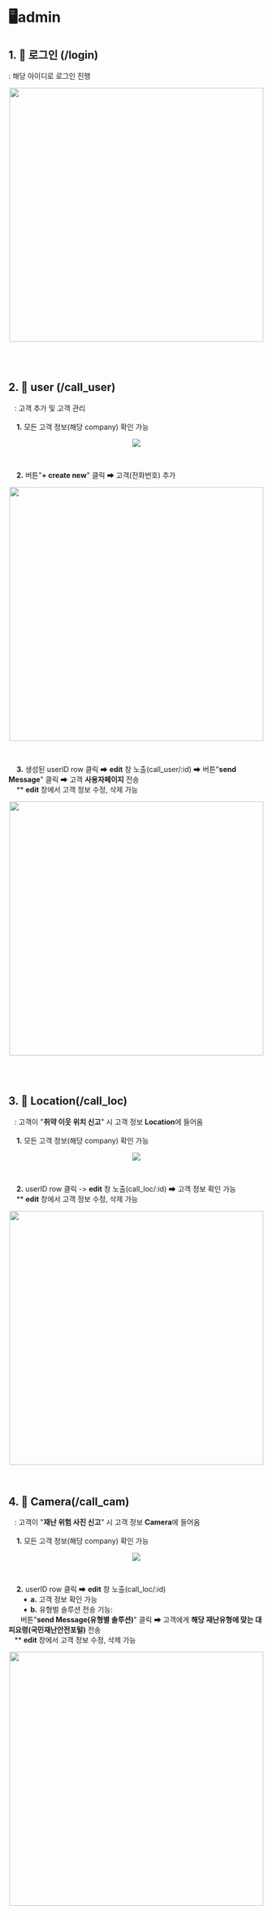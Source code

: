 # 🖥admin 
<!--[admin_Goodde : https://admin.goodde.kr/login](https://admin.goodde.kr/login)
<br/><br/>
-->
## 1. 📌 로그인 (/login)<br/>
: 해당 아이디로 로그인 진행
<p align="center"><img src="https://user-images.githubusercontent.com/101400650/205231365-8f0b0301-93b3-4f95-bde8-85bc14b8e0ea.png"  width="500" ></p>
<br/><br/>

## 2. 👨 user (/call_user)<br/>
&nbsp;&nbsp;&nbsp;: 고객 추가 및 고객 관리<br/>
<br/>
&nbsp;&nbsp;&nbsp; **1.** 모든 고객 정보(해당 company) 확인 가능
<p align="center"><img src="https://user-images.githubusercontent.com/101400650/205231657-ed68b949-99b1-43c0-a559-731bff2db127.png" ></p>
<br/>

&nbsp;&nbsp;&nbsp; **2.** 버튼"**+ create new**" 클릭 ➡ 고객(전화번호) 추가<br/>
<p align="center"><img src="https://user-images.githubusercontent.com/101400650/205236911-04b2c0e0-7426-4788-b542-ed19bdc436c4.png" width="500" ></p>
<br/>

&nbsp;&nbsp;&nbsp; **3.** 생성된 userID row 클릭 ➡ **edit** 창 노출(call_user/:id) ➡ 버튼"**send Message**" 클릭 ➡ 고객 **사용자페이지** 전송<br/>
&nbsp;&nbsp;&nbsp; ** **edit** 창에서 고객 정보 수정, 삭제 가능<br/>
<p align="center"><img src="https://user-images.githubusercontent.com/101400650/205231905-7f1a0cd5-841e-4f7b-b1fb-9df2d2fb3a3c.png" width="500" ></p>
<br/><br/>

## 3. 📍 Location(/call_loc)<br/>
&nbsp;&nbsp;&nbsp;: 고객이 "**취약 이웃 위치 신고**" 시 고객 정보 **Location**에 들어옴<br/>
<br/>
&nbsp;&nbsp;&nbsp; **1.** 모든 고객 정보(해당 company) 확인 가능<br/>
<p align="center"><img src="https://user-images.githubusercontent.com/101400650/205234501-ea5636d2-6935-4584-9faf-7820386f8dec.png" ></p>
<br/>

&nbsp;&nbsp;&nbsp; **2.** userID row 클릭 -> **edit** 창 노출(call_loc/:id) ➡ 고객 정보 확인 가능<br/>
&nbsp;&nbsp;&nbsp; ** **edit** 창에서 고객 정보 수정, 삭제 가능<br/>
<p align="center"><img src="https://user-images.githubusercontent.com/101400650/205237211-b1eb6cea-15c3-41e1-a1c5-6fea2cf781d1.png" width="500"></p>
<br/>
     
## 4. 📸 Camera(/call_cam)<br>
&nbsp;&nbsp;&nbsp;: 고객이 "**재난 위험 사진 신고**" 시 고객 정보 **Camera**에 들어옴<br/>
<br/>
&nbsp;&nbsp;&nbsp; **1.** 모든 고객 정보(해당 company) 확인 가능<br/>

<p align="center"><img src="https://user-images.githubusercontent.com/101400650/205233912-b51493f9-0e49-44f8-b219-2f6c7db6f4b8.png" ></p>
<br/>

&nbsp;&nbsp;&nbsp; **2.** userID row 클릭 ➡ **edit** 창 노출(call_loc/:id) <br/>
&nbsp;&nbsp;&nbsp;&nbsp;&nbsp;&nbsp; ➧ **a.** 고객 정보 확인 가능<br/>
&nbsp;&nbsp;&nbsp;&nbsp;&nbsp;&nbsp; ➧ **b.** 유형벌 솔루션 전송 기능:<br/>
&nbsp;&nbsp;&nbsp;&nbsp;&nbsp;&nbsp;버튼"**send Message(유형별 솔루션)**" 클릭 ➡ 고객에게 **해당 재난유형에 맞는 대피요령(국민재난안전포털)** 전송<br/>
&nbsp;&nbsp;&nbsp;** **edit** 창에서 고객 정보 수정, 삭제 가능<br/>
<p align="center"><img src="https://user-images.githubusercontent.com/101400650/205240014-240dd8cf-9872-4043-a90e-f7e601c5e616.png" width="500" ></p>
<br/>
